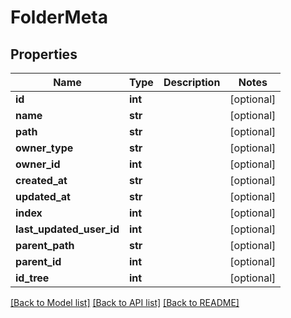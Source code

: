 # FolderMeta

## Properties
Name | Type | Description | Notes
------------ | ------------- | ------------- | -------------
**id** | **int** |  | [optional] 
**name** | **str** |  | [optional] 
**path** | **str** |  | [optional] 
**owner_type** | **str** |  | [optional] 
**owner_id** | **int** |  | [optional] 
**created_at** | **str** |  | [optional] 
**updated_at** | **str** |  | [optional] 
**index** | **int** |  | [optional] 
**last_updated_user_id** | **int** |  | [optional] 
**parent_path** | **str** |  | [optional] 
**parent_id** | **int** |  | [optional] 
**id_tree** | **int** |  | [optional] 

[[Back to Model list]](../README.md#documentation-for-models) [[Back to API list]](../README.md#documentation-for-api-endpoints) [[Back to README]](../README.md)


